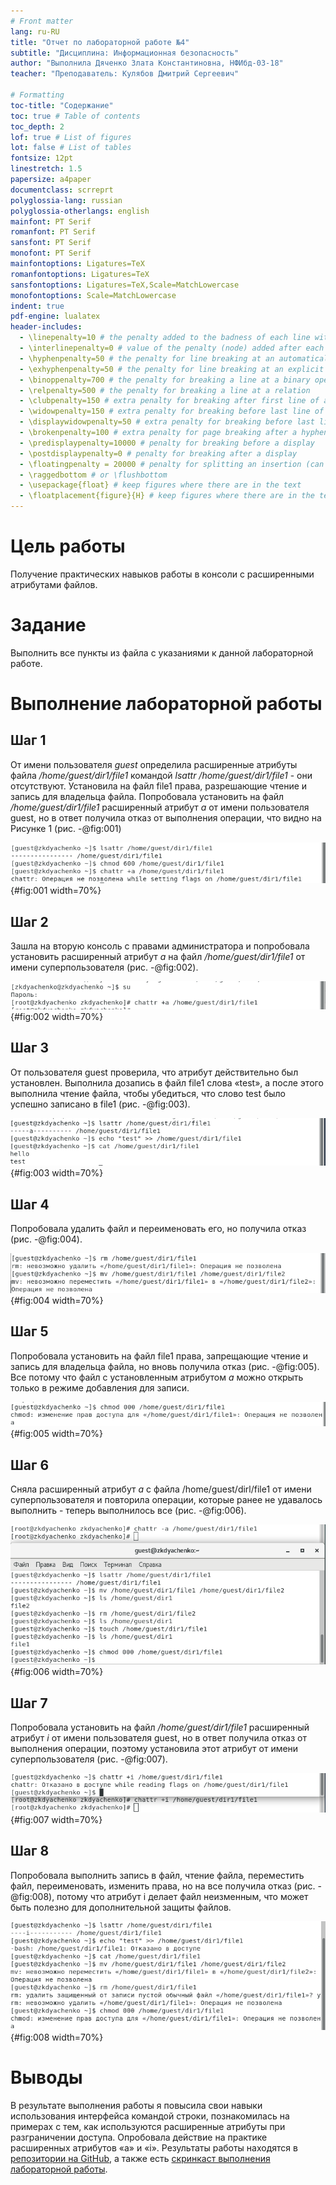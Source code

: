 ```yaml
---
# Front matter
lang: ru-RU
title: "Отчет по лабораторной работе №4"
subtitle: "Дисциплина: Информационная безопасность"
author: "Выполнила Дяченко Злата Константиновна, НФИбд-03-18"
teacher: "Преподаватель: Кулябов Дмитрий Сергеевич"

# Formatting
toc-title: "Содержание"
toc: true # Table of contents
toc_depth: 2
lof: true # List of figures
lot: false # List of tables
fontsize: 12pt
linestretch: 1.5
papersize: a4paper
documentclass: scrreprt
polyglossia-lang: russian
polyglossia-otherlangs: english
mainfont: PT Serif
romanfont: PT Serif
sansfont: PT Serif
monofont: PT Serif
mainfontoptions: Ligatures=TeX
romanfontoptions: Ligatures=TeX
sansfontoptions: Ligatures=TeX,Scale=MatchLowercase
monofontoptions: Scale=MatchLowercase
indent: true
pdf-engine: lualatex
header-includes:
  - \linepenalty=10 # the penalty added to the badness of each line within a paragraph (no associated penalty node) Increasing the value makes tex try to have fewer lines in the paragraph.
  - \interlinepenalty=0 # value of the penalty (node) added after each line of a paragraph.
  - \hyphenpenalty=50 # the penalty for line breaking at an automatically inserted hyphen
  - \exhyphenpenalty=50 # the penalty for line breaking at an explicit hyphen
  - \binoppenalty=700 # the penalty for breaking a line at a binary operator
  - \relpenalty=500 # the penalty for breaking a line at a relation
  - \clubpenalty=150 # extra penalty for breaking after first line of a paragraph
  - \widowpenalty=150 # extra penalty for breaking before last line of a paragraph
  - \displaywidowpenalty=50 # extra penalty for breaking before last line before a display math
  - \brokenpenalty=100 # extra penalty for page breaking after a hyphenated line
  - \predisplaypenalty=10000 # penalty for breaking before a display
  - \postdisplaypenalty=0 # penalty for breaking after a display
  - \floatingpenalty = 20000 # penalty for splitting an insertion (can only be split footnote in standard LaTeX)
  - \raggedbottom # or \flushbottom
  - \usepackage{float} # keep figures where there are in the text
  - \floatplacement{figure}{H} # keep figures where there are in the text
---
```


# Цель работы

Получение практических навыков работы в консоли с расширенными атрибутами файлов.

# Задание

Выполнить все пункты из файла с указаниями к данной лабораторной работе.

# Выполнение лабораторной работы

## Шаг 1

От имени пользователя *guest* определила расширенные атрибуты файла */home/guest/dir1/file1* командой *lsattr /home/guest/dir1/file1* - они отсутствуют. Установила на файл file1 права, разрешающие чтение и запись для владельца файла. Попробовала установить на файл */home/guest/dir1/file1* расширенный атрибут *a* от имени пользователя guest, но в ответ получила отказ от выполнения операции, что видно на Рисунке 1 (рис. -@fig:001)

![Попытка установить расширенные атрибуты](images/1.png){#fig:001 width=70%}

## Шаг 2

Зашла на вторую консоль с правами администратора и попробовала установить расширенный атрибут *a* на файл */home/guest/dir1/file1* от имени суперпользователя (рис. -@fig:002).

![Установка расширенного атрибута от имени суперпользователя](images/2.png){#fig:002 width=70%}

## Шаг 3

От пользователя guest проверила, что атрибут действительно был установлен. Выполнила дозапись в файл file1 слова «test», а после этого выполнила чтение файла, чтобы убедиться, что слово test было успешно записано в file1 (рис. -@fig:003).

![Запись и чтение файла](images/3.png){#fig:003 width=70%}

## Шаг 4

Попробовала удалить файл и переименовать его, но получила отказ (рис. -@fig:004).

![Попытка удаления и переименования файла](images/4.png){#fig:004 width=70%}

## Шаг 5

Попробовала установить на файл file1 права, запрещающие чтение и запись для владельца файла, но вновь получила отказ (рис. -@fig:005). Все потому что файл с установленным атрибутом *a* можно открыть только в режиме добавления для записи.

![Попытка изменить права](images/5.png){#fig:005 width=70%}

## Шаг 6

Сняла расширенный атрибут *a* с файла /home/guest/dirl/file1 от имени суперпользователя и повторила операции, которые ранее не удавалось выполнить - теперь выполнилось все (рис. -@fig:006).

![Выполнение команд без атрибута](images/6.png){#fig:006 width=70%}

## Шаг 7

Попробовала установить на файл */home/guest/dir1/file1* расширенный атрибут *i* от имени пользователя guest, но в ответ получила отказ от выполнения операции, поэтому установила этот атрибут от имени суперпользователя (рис. -@fig:007).

![Установка атрибута i](images/7.png){#fig:007 width=70%}

## Шаг 8

Попробовала выполнить запись в файл, чтение файла, переместить файл, переименовать, изменить права, но на все получила отказ (рис. -@fig:008), потому что атрибут i делает файл неизменным, что может быть полезно для дополнительной защиты файлов.

![Попытка изменить файл с атрибутом i](images/8.png){#fig:008 width=70%}


# Выводы

В результате выполнения работы я повысила свои навыки использования интерфейса командой строки, познакомилась на примерах с тем,
как используются расширенные атрибуты при разграничении доступа. Опробовала действие на практике расширенных атрибутов «а» и «i». Результаты работы находятся в [репозитории на GitHub](https://github.com/ZlataDyachenko/workD), а также есть [скринкаст выполнения лабораторной работы](https://www.youtube.com/watch?v=NCvghWVTjuY).

